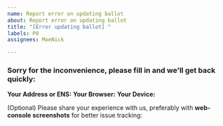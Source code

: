 ```yaml
---
name: Report error on updating ballot
about: Report error on updating ballot
title: "[Error updating ballot] "
labels: P0
assignees: MoeNick

---
```


### Sorry for the inconvenience, please fill in and we'll get back quickly: 

**Your Address or ENS:** 
**Your Browser:**
**Your Device:**


(Optional) Please share your experience with us, preferably with **web-console screenshots** for better issue tracking:
